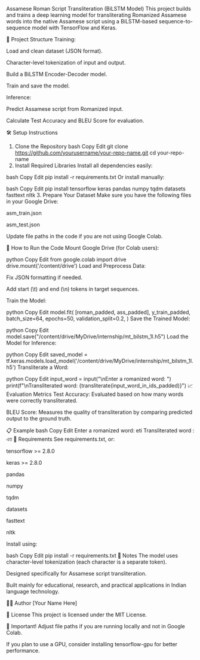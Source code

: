   Assamese Roman Script Transliteration (BiLSTM Model)
This project builds and trains a deep learning model for transliterating Romanized Assamese words into the native Assamese script using a BiLSTM-based sequence-to-sequence model with TensorFlow and Keras.

📂 Project Structure
Training:

Load and clean dataset (JSON format).

Character-level tokenization of input and output.

Build a BiLSTM Encoder-Decoder model.

Train and save the model.

Inference:

Predict Assamese script from Romanized input.

Calculate Test Accuracy and BLEU Score for evaluation.

🛠 Setup Instructions
1. Clone the Repository
bash
Copy
Edit
git clone https://github.com/yourusername/your-repo-name.git
cd your-repo-name
2. Install Required Libraries
Install all dependencies easily:

bash
Copy
Edit
pip install -r requirements.txt
Or install manually:

bash
Copy
Edit
pip install tensorflow keras pandas numpy tqdm datasets fasttext nltk
3. Prepare Your Dataset
Make sure you have the following files in your Google Drive:

asm_train.json

asm_test.json

Update file paths in the code if you are not using Google Colab.

🚀 How to Run the Code
Mount Google Drive (for Colab users):

python
Copy
Edit
from google.colab import drive
drive.mount('/content/drive')
Load and Preprocess Data:

Fix JSON formatting if needed.

Add start (\t) and end (\n) tokens in target sequences.

Train the Model:

python
Copy
Edit
model.fit(
    [roman_padded, ass_padded],
    y_train_padded,
    batch_size=64,
    epochs=50,
    validation_split=0.2,
)
Save the Trained Model:

python
Copy
Edit
model.save("/content/drive/MyDrive/internship/mt_bilstm_1l.h5")
Load the Model for Inference:

python
Copy
Edit
saved_model = tf.keras.models.load_model('/content/drive/MyDrive/internship/mt_bilstm_1l.h5')
Transliterate a Word:

python
Copy
Edit
input_word = input("\nEnter a romanized word: ")
print(f"\nTransliterated word: {transliterate(input_word_in_ids_padded)}")
📈 Evaluation Metrics
Test Accuracy:
Evaluated based on how many words were correctly transliterated.

BLEU Score:
Measures the quality of transliteration by comparing predicted output to the ground truth.

📋 Example
bash
Copy
Edit
Enter a romanized word: eti
Transliterated word : এত
📄 Requirements
See requirements.txt, or:

tensorflow >= 2.8.0

keras >= 2.8.0

pandas

numpy

tqdm

datasets

fasttext

nltk

Install using:

bash
Copy
Edit
pip install -r requirements.txt
📝 Notes
The model uses character-level tokenization (each character is a separate token).

Designed specifically for Assamese script transliteration.

Built mainly for educational, research, and practical applications in Indian language technology.

🧑‍💻 Author
[Your Name Here]

📜 License
This project is licensed under the MIT License.

📢 Important!
Adjust file paths if you are running locally and not in Google Colab.

If you plan to use a GPU, consider installing tensorflow-gpu for better performance.



